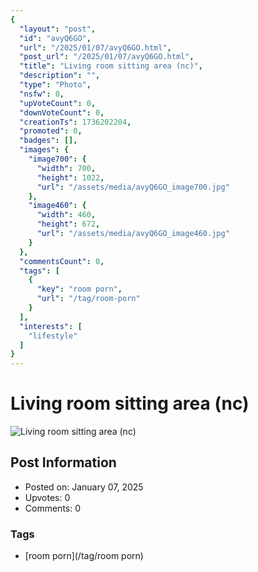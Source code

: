```yaml
---
{
  "layout": "post",
  "id": "avyQ6GO",
  "url": "/2025/01/07/avyQ6GO.html",
  "post_url": "/2025/01/07/avyQ6GO.html",
  "title": "Living room sitting area (nc)",
  "description": "",
  "type": "Photo",
  "nsfw": 0,
  "upVoteCount": 0,
  "downVoteCount": 0,
  "creationTs": 1736202204,
  "promoted": 0,
  "badges": [],
  "images": {
    "image700": {
      "width": 700,
      "height": 1022,
      "url": "/assets/media/avyQ6GO_image700.jpg"
    },
    "image460": {
      "width": 460,
      "height": 672,
      "url": "/assets/media/avyQ6GO_image460.jpg"
    }
  },
  "commentsCount": 0,
  "tags": [
    {
      "key": "room porn",
      "url": "/tag/room-porn"
    }
  ],
  "interests": [
    "lifestyle"
  ]
}
---
```


# Living room sitting area (nc)

![Living room sitting area (nc)](/assets/media/avyQ6GO_image700.jpg)

## Post Information

- Posted on: January 07, 2025
- Upvotes: 0
- Comments: 0

### Tags

- [room porn](/tag/room porn)

